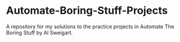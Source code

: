 # Automate-Boring-Stuff-Projects
A repository for my solutions to the practice projects in Automate The Boring Stuff by Al Sweigart.
